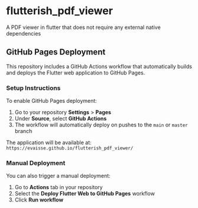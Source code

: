 # flutterish_pdf_viewer
A PDF viewer in flutter that does not require any external native dependencies

## GitHub Pages Deployment

This repository includes a GitHub Actions workflow that automatically builds and deploys the Flutter web application to GitHub Pages.

### Setup Instructions

To enable GitHub Pages deployment:

1. Go to your repository **Settings** > **Pages**
2. Under **Source**, select **GitHub Actions**
3. The workflow will automatically deploy on pushes to the `main` or `master` branch

The application will be available at: `https://evaisse.github.io/flutterish_pdf_viewer/`

### Manual Deployment

You can also trigger a manual deployment:

1. Go to **Actions** tab in your repository
2. Select the **Deploy Flutter Web to GitHub Pages** workflow
3. Click **Run workflow**

